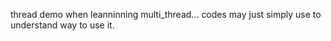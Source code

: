 thread demo when leanninning multi_thread...
codes may just simply use to understand way to use it.
